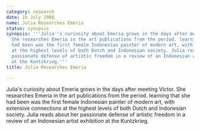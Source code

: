 ```yaml
---
category: research
date: 15 July 1988
name: Julia Researches Emeria
status: synopsis
synopsis: '''Julia''s curiosity about Emeria grows in the days after meeting Victor.
  She researches Emeria in the art publications from the period. learning that she
  had been was the first female Indonesian painter of modern art, with extensive connections
  at the highest levels of both Dutch and Indonesian society. Julia reads about her
  passionate defense of artistic freedom in a review of an Indonesian artist exhibition
  at the Kuntzkrieg.'''
title: Julia Researches Emeria

---
```





Julia's curiosity about Emeria grows in the days after meeting Victor. She researches
Emeria in the art publications from the period. learning that she had been was the
first female Indonesian painter of modern art, with extensive connections at the highest levels of both Dutch and Indonesian society. Julia reads about her passionate defense of artistic freedom in a review of an Indonesian artist exhibition at the Kuntzkrieg. 
